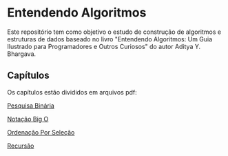 # Entendendo Algoritmos

Este repositório tem como objetivo o estudo de construção de algoritmos e estruturas de dados baseado no livro "Entendendo Algoritmos: Um Guia Ilustrado para Programadores e Outros Curiosos" do autor Aditya Y. Bhargava.

## Capítulos

Os capítulos estão divididos em arquivos pdf:

[Pesquisa Binária](https://github.com/user-attachments/files/18391725/Pesquisa.Binaria.pdf)

[Notação Big O](https://github.com/user-attachments/files/18391726/Notacao.Big.O.pdf)

[Ordenação Por Seleção](https://github.com/user-attachments/files/18391727/Ordenacao.Por.Selecao.pdf)

[Recursão](https://github.com/user-attachments/files/18401307/Recursao.pdf)
